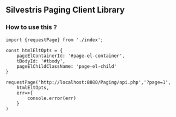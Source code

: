## Silvestris Paging Client Library

### How to use this ?
```
import {requestPage} from './index';

const htmlEltOpts = {
    pageElContainerId: '#page-el-container',
    tBodyId: '#tbody',
    pageElChildClassName: 'page-el-child'
}

requestPage('http://localhost:8080/Paging/api.php','?page=1',
    htmlEltOpts,
    err=>{
        console.error(err)
    }
)
```